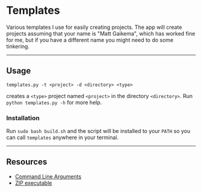 # Templates
Various templates I use for easily creating projects.
The app will create projects assuming that your name is "Matt Gaikema", which has worked fine for me, but if you have a different name you might need to do some tinkering.

---

## Usage
```
templates.py -t <project> -d <directory> <type>
```
creates a `<type>` project named `<project>` in the directory `<directory>`.
Run `python templates.py -h` for more help.

### Installation
Run `sudo bash build.sh` and the script will be installed to your `PATH` so you can call `templates` anywhere in your terminal.

---

## Resources
* [Command Line Arguments](https://docs.python.org/2/library/optparse.html)
* [ZIP executable](http://blog.ablepear.com/2012/10/bundling-python-files-into-stand-alone.html)
